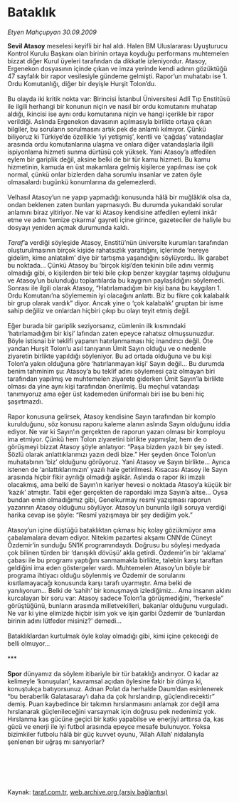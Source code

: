 # Bataklık

*Etyen Mahçupyan 30.09.2009*

<div class="taraf_structure_2col_1zq">
<div class="margen_n">



 <p><b>Sevil Atasoy</b> meselesi keyifli bir hal aldı. Halen BM Uluslararası Uyuşturucu Kontrol Kurulu Başkanı olan birinin ortaya koyduğu performans muhtemelen bizzat diğer Kurul üyeleri tarafından da dikkatle izleniyordur. Atasoy, Ergenekon dosyasının içinde çıkan ve imza yerinde kendi adının gözüktüğü 47 sayfalık bir rapor vesilesiyle gündeme gelmişti. Rapor’un muhatabı ise 1. Ordu Komutanlığı, diğer bir deyişle Hurşit Tolon’du. <br/><br/>Bu olayda iki kritik nokta var: Birincisi İstanbul Üniversitesi Adlî Tıp Enstitüsü ile ilgili herhangi bir konunun niçin ve nasıl bir ordu komutanını muhatap aldığı, ikincisi ise aynı ordu komutanına niçin ve hangi içerikle bir rapor verildiği. Aslında Ergenekon davasının açılmasıyla birlikte ortaya çıkan bilgiler, bu soruların sorulmasını artık pek de anlamlı kılmıyor. Çünkü biliyoruz ki Türkiye’de özellikle ‘iyi yetişmiş’, kentli ve ‘çağdaş’ vatandaşlar arasında ordu komutanlarına ulaşma ve onlara diğer vatandaşlarla ilgili ispiyonlama hizmeti sunma dürtüsü çok yüksek. Yani Atasoy’a atfedilen eylem bir gariplik değil, aksine belki de bir tür kamu hizmeti. Bu kamu hizmetinin, kamuda en üst makamlara gelmiş kişilerce yapılması ise çok normal, çünkü onlar bizlerden daha sorumlu insanlar ve zaten öyle olmasalardı bugünkü konumlarına da gelemezlerdi. <br/><br/>Velhasıl Atasoy’un ne yapıp yapmadığı konusunda hâlâ bir muğlâklık olsa da, ondan beklenen zaten bunları yapmasıydı. Bu durumda yukarıdaki sorular anlamını biraz yitiriyor. Ne var ki Atasoy kendisine atfedilen eylemi inkâr etme ve adını ‘temize çıkarma’ gayreti içine girince, gazeteciler de haliyle bu dosyayı yeniden açmak durumunda kaldı.<i> <br/><br/>Taraf</i>’a verdiği söyleşide Atasoy, Enstitü’nün üniversite kurumları tarafından oluşturulmasının birçok kişide rahatsızlık yarattığını, içlerinde ‘nereye gidelim, kime anlatalım’ diye bir tartışma yaşandığını söylüyordu. İlk garabet bu noktada... Çünkü Atasoy bu ‘birçok kişi’den tekinin bile adını vermiş olmadığı gibi, o kişilerden bir teki bile çıkıp benzer kaygılar taşımış olduğunu ve Atasoy’un bulunduğu toplantılarda bu kaygının paylaşıldığını söylemedi. Sonrası ile ilgili olarak Atasoy, “Hatırlamadığım bir kişi bana bu kaygıları 1. Ordu Komutanı’na söylememin iyi olacağını anlattı. Biz bu fikre çok kalabalık bir grup olarak vardık” diyor. Ancak yine o ‘çok kalabalık’ gruptan bir isme sahip değiliz ve onlardan hiçbiri çıkıp bu olayı teyit etmiş değil. <br/><br/>Eğer burada bir gariplik seziyorsanız, cümlenin ilk kısmındaki ‘hatırlamadığım bir kişi’ lafından zaten epeyce rahatsız olmuşsunuzdur. Böyle istisnai bir teklifi yapanın hatırlanmaması hiç inandırıcı değil. Öte yandan Hurşit Tolon’u asıl tanıyanın Ümit Sayın olduğu ve o nedenle ziyaretin birlikte yapıldığı söyleniyor. Bu ad ortada olduğuna ve bu kişi Tolon’a yakın olduğuna göre ‘hatırlanmayan kişi’ Sayın değil... Bu durumda benim tahminim şu: Atasoy’a bu teklif adını söylemesi caiz olmayan biri tarafından yapılmış ve muhtemelen ziyarete giderken Ümit Sayın’la birlikte olması da yine aynı kişi tarafından önerilmiş. Bu meçhul vatandaşı tanımıyoruz ama eğer üst kademeden üniformalı biri ise bu beni hiç şaşırtmazdı. <br/><br/>Rapor konusuna gelirsek, Atasoy kendisine Sayın tarafından bir komplo kurulduğunu, söz konusu raporu kaleme alanın aslında Sayın olduğunu iddia ediyor. Ne var ki Sayın’ın gerçekten de raporun yazarı olması bir komployu ima etmiyor. Çünkü hem Tolon ziyaretini birlikte yapmışlar, hem de o görüşmeyi bizzat Atasoy şöyle anlatıyor: “Paşa bizden yazılı bir şey istedi. Sözlü olarak anlattıklarımızı yazın dedi bize.” Her şeyden önce Tolon’un muhatabının ‘biz’ olduğunu görüyoruz. Yani Atasoy ve Sayın birlikte... Ayrıca istenen de ‘anlattıklarımızın’ yazılı hale getirilmesi. Kısacası Atasoy ile Sayın arasında hiçbir fikir ayrılığı olmadığı aşikâr. Aslında o rapor iki imzalı olacakmış, ama belki de Sayın’ın kariyer hevesi o noktada Atasoy’a küçük bir ‘kazık’ atmıştır. Tabii eğer gerçekten de rapordaki imza Sayın’a aitse... Oysa bundan emin olmadığımız gibi, Genelkurmay resmî yazışması raporun yazarının Atasoy olduğunu söylüyor. Atasoy’un bununla ilgili soruya verdiği harika cevap ise şöyle: “Resmî yazışmaya bir şey dediğim yok.” <br/><br/>Atasoy’un içine düştüğü bataklıktan çıkması hiç kolay gözükmüyor ama çabalamalara devam ediyor. Nitekim pazartesi akşamı CNN’de Cüneyt Özdemir’in sunduğu 5N1K programındaydı. Doğrusu bu söyleşi medyada çok bilinen türden bir ‘danışıklı dövüşü’ akla getirdi. Özdemir’in bir ‘aklama’ çabası ile bu programı yaptığını sanmamakla birlikte, talebin karşı taraftan geldiğini ima eden göstergeler vardı. Muhtemelen Atasoy’un böyle bir programa ihtiyacı olduğu söylenmiş ve Özdemir de sorularını kısıtlamayacağı konusunda karşı tarafı uyarmıştır. Ama belki de yanılıyorum... Belki de ‘sahih’ bir konuşmaydı izlediğimiz... Ama insanın aklını kurcalayan bir soru var: Atasoy sadece Tolon’la görüşmediğini, “herkesle” görüştüğünü, bunların arasında milletvekilleri, bakanlar olduğunu vurguladı. Ne var ki yine elimizde hiçbir isim yok ve işin garibi Özdemir de ‘bunlardan birinin adını lütfeder misiniz?’ demedi... <br/><br/>Bataklıklardan kurtulmak öyle kolay olmadığı gibi, kimi içine çekeceği de belli olmuyor... <br/><br/>***<b> <br/><br/>Spor</b> dünyamız da söylem itibariyle bir tür bataklığı andırıyor. O kadar az kelimeyle ‘konuşulan’, kavramsal açıdan öylesine fakir bir dünya ki, konuştukça batıyorsunuz. Adnan Polat da herhalde Daum’dan esinlenerek “bu beraberlik Galatasaray’ı daha da çok hırslandırıp, güçlendirecektir” demiş. Puan kaybedince bir takımın hırslanmasını anlamak zor değil ama hırslanarak güçlenileceğini varsaymak için doğrusu pek nedenimiz yok. Hırslanma kas gücüne geçici bir katkı yapabilse ve enerjiyi arttırsa da, kas gücü ve enerji ile iyi futbol arasında epeyce mesafe bulunuyor. Yoksa bizimkiler futbolu hâlâ bir güç kuvvet oyunu, ‘Allah Allah’ nidalarıyla şenlenen bir uğraş mı sanıyorlar?</p>
<br/>
<br/>
<br/>



<br/>


<div id="taraf_not">
</div>

</div>


</div>

Kaynak: [taraf.com.tr](http://www.taraf.com.tr:80/makale/7695.htm), [web.archive.org (arşiv bağlantısı)](http://web.archive.org/web/20091013222111/http://www.taraf.com.tr:80/makale/7695.htm)
